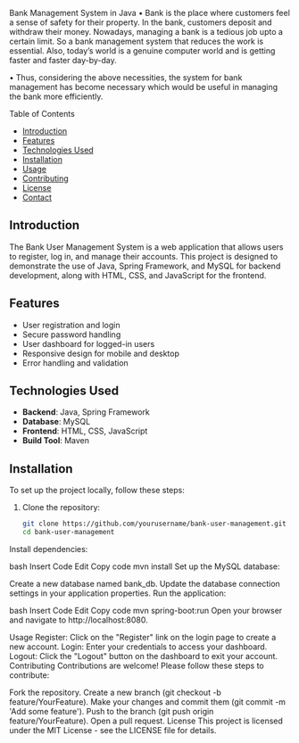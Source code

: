 Bank Management System in Java
• Bank is the place where customers feel a sense of safety for their property. In the bank, customers deposit and withdraw their money. Nowadays, managing a bank is a tedious job upto a certain limit. So a bank management system that reduces the work is essential. Also, today’s world is a genuine computer world and is getting faster and faster day-by-day.

• Thus, considering the above necessities, the system for bank management has become necessary which would be useful in managing the bank more efficiently.

Table of Contents
- [Introduction](#introduction)
- [Features](#features)
- [Technologies Used](#technologies-used)
- [Installation](#installation)
- [Usage](#usage)
- [Contributing](#contributing)
- [License](#license)
- [Contact](#contact)

## Introduction
The Bank User Management System is a web application that allows users to register, log in, and manage their accounts. This project is designed to demonstrate the use of Java, Spring Framework, and MySQL for backend development, along with HTML, CSS, and JavaScript for the frontend.

## Features
- User registration and login
- Secure password handling
- User dashboard for logged-in users
- Responsive design for mobile and desktop
- Error handling and validation

## Technologies Used
- **Backend**: Java, Spring Framework
- **Database**: MySQL
- **Frontend**: HTML, CSS, JavaScript
- **Build Tool**: Maven

## Installation
To set up the project locally, follow these steps:

1. Clone the repository:
   ```bash
   git clone https://github.com/yourusername/bank-user-management.git
   cd bank-user-management
Install dependencies:

bash
Insert Code
Edit
Copy code
mvn install
Set up the MySQL database:

Create a new database named bank_db.
Update the database connection settings in your application properties.
Run the application:

bash
Insert Code
Edit
Copy code
mvn spring-boot:run
Open your browser and navigate to http://localhost:8080.

Usage
Register: Click on the "Register" link on the login page to create a new account.
Login: Enter your credentials to access your dashboard.
Logout: Click the "Logout" button on the dashboard to exit your account.
Contributing
Contributions are welcome! Please follow these steps to contribute:

Fork the repository.
Create a new branch (git checkout -b feature/YourFeature).
Make your changes and commit them (git commit -m 'Add some feature').
Push to the branch (git push origin feature/YourFeature).
Open a pull request.
License
This project is licensed under the MIT License - see the LICENSE file for details.
